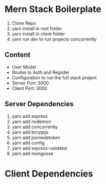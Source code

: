 # Mern Stack Boilerplate

1. Clone Repo
2. yarn install in root folder
3. yarn install in client folder
4. yarn run dev to run projects concurrently

## Content

- User Model
- Routes to Auth and Register
- Configuration to run the full stack project
- Server Port: 5000
- Client Port: 3000

## Server Dependencies

1. yarn add express
2. yarn add nodemon
3. yarn add concurrently
4. yarn add bcryptjs
5. yarn add jsonwebtoken
6. yarn add config
7. yarn add express-validator
8. yarn add mongoose

# Client Dependencies
